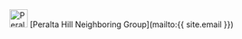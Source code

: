 <span class="signature">
  <img
    src="{{ '/assets/icons/logo.svg' | relative_url }}"
    alt="Peralta Hill Neighboring Group logo"
    width="32" height="32"
  />
  [Peralta Hill Neighboring Group](mailto:{{ site.email }})
</span>
